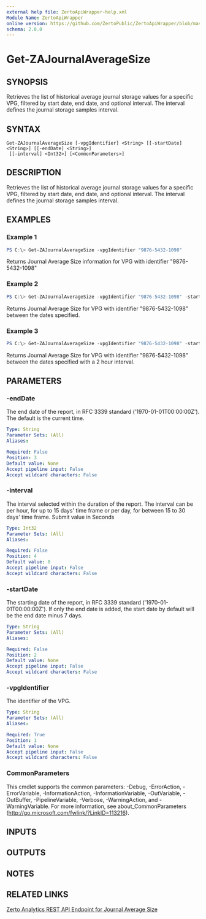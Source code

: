 ```yaml
---
external help file: ZertoApiWrapper-help.xml
Module Name: ZertoApiWrapper
online version: https://github.com/ZertoPublic/ZertoApiWrapper/blob/master/docs/Get-ZAJournalAverageSize.md
schema: 2.0.0
---
```


# Get-ZAJournalAverageSize

## SYNOPSIS

Retrieves the list of historical average journal storage values for a specific VPG, filtered by start date, end date, and optional interval. The interval defines the journal storage samples interval.

## SYNTAX

```
Get-ZAJournalAverageSize [-vpgIdentifier] <String> [[-startDate] <String>] [[-endDate] <String>]
 [[-interval] <Int32>] [<CommonParameters>]
```

## DESCRIPTION

Retrieves the list of historical average journal storage values for a specific VPG, filtered by start date, end date, and optional interval. The interval defines the journal storage samples interval.

## EXAMPLES

### Example 1
```powershell
PS C:\> Get-ZAJournalAverageSize -vpgIdentifier "9876-5432-1098"
```

Returns Journal Average Size information for VPG with identifier "9876-5432-1098"

### Example 2
```powershell
PS C:\> Get-ZAJournalAverageSize -vpgIdentifier "9876-5432-1098" -startDate "2019-06-01" -endDate "2019-06-08"
```

Returns Journal Average Size for VPG with identifier "9876-5432-1098" between the dates specified.

### Example 3
```powershell
PS C:\> Get-ZAJournalAverageSize -vpgIdentifier "9876-5432-1098" -startDate "2019-06-01" -endDate "2019-06-08" -interval 7200
```

Returns Journal Average Size for VPG with identifier "9876-5432-1098" between the dates specified with a 2 hour interval.

## PARAMETERS

### -endDate
The end date of the report, in RFC 3339 standard ('1970-01-01T00:00:00Z').
The default is the current time.

```yaml
Type: String
Parameter Sets: (All)
Aliases:

Required: False
Position: 3
Default value: None
Accept pipeline input: False
Accept wildcard characters: False
```

### -interval
The interval selected within the duration of the report. The interval can be per hour, for up to 15 days' time frame or per day, for between 15 to 30 days' time frame. Submit value in Seconds

```yaml
Type: Int32
Parameter Sets: (All)
Aliases:

Required: False
Position: 4
Default value: 0
Accept pipeline input: False
Accept wildcard characters: False
```

### -startDate
The starting date of the report, in RFC 3339 standard ('1970-01-01T00:00:00Z').
If only the end date is added, the start date by default will be the end date minus 7 days.

```yaml
Type: String
Parameter Sets: (All)
Aliases:

Required: False
Position: 2
Default value: None
Accept pipeline input: False
Accept wildcard characters: False
```

### -vpgIdentifier
The identifier of the VPG.

```yaml
Type: String
Parameter Sets: (All)
Aliases:

Required: True
Position: 1
Default value: None
Accept pipeline input: False
Accept wildcard characters: False
```

### CommonParameters
This cmdlet supports the common parameters: -Debug, -ErrorAction, -ErrorVariable, -InformationAction, -InformationVariable, -OutVariable, -OutBuffer, -PipelineVariable, -Verbose, -WarningAction, and -WarningVariable. For more information, see about_CommonParameters (http://go.microsoft.com/fwlink/?LinkID=113216).

## INPUTS

## OUTPUTS

## NOTES

## RELATED LINKS

[Zerto Analytics REST API Endpoint for Journal Average Size](https://docs.api.zerto.com/#/Journal_Reports/get_v2_reports_journal_size_average)

